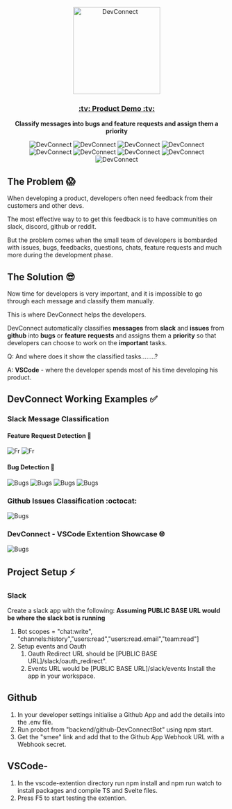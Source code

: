 <p align=center>
<img src="https://github.com/SudeepRed/DevConnect/blob/main/images_showcase/DevConnect-logo.png" alt="DevConnect" width="200px">
    <p align=center>
<!-- ### :tv: [Product Demo](https://youtu.be/UeXneXKmHkA) :tv: -->
<a href="https://youtu.be/UeXneXKmHkA"> <h3 align="center">:tv: Product Demo :tv:</h3> </a>
</p>
<p align=center>
<b>Classify messages into bugs and feature requests and assign them a priority</b>
</p>

<p align=center>
<img src="https://img.shields.io/badge/node.js-6DA55F?style=for-the-badge&logo=node.js&logoColor=white" alt="DevConnect" >
<img src="https://img.shields.io/badge/typescript-%23007ACC.svg?style=for-the-badge&logo=typescript&logoColor=white" alt="DevConnect" >
<img src="https://img.shields.io/badge/Slack-4A154B?style=for-the-badge&logo=slack&logoColor=white" alt="DevConnect" >
<img src="https://img.shields.io/badge/github-%23121011.svg?style=for-the-badge&logo=github&logoColor=white" alt="DevConnect" >
<img src="https://img.shields.io/badge/express.js-%23404d59.svg?style=for-the-badge&logo=express&logoColor=%2361DAFB" alt="DevConnect" >
<img src="https://img.shields.io/badge/svelte-%23f1413d.svg?style=for-the-badge&logo=svelte&logoColor=white" alt="DevConnect" >
<img src="https://img.shields.io/badge/Visual%20Studio%20Code-0078d7.svg?style=for-the-badge&logo=visual-studio-code&logoColor=white" alt="DevConnect" >
<img src="https://img.shields.io/badge/javascript-%23323330.svg?style=for-the-badge&logo=javascript&logoColor=%23F7DF1E" alt="DevConnect" >
<img src="https://img.shields.io/badge/postgres-%23316192.svg?style=for-the-badge&logo=postgresql&logoColor=white" alt="DevConnect" >
</p>


## The Problem :scream:
When developing a product, developers often need feedback from their customers and other devs.

The most effective way to to get this feedback is to have communities on slack, discord, github or reddit.

But the problem comes when the small team of developers is bombarded with issues, bugs, feedbacks, questions, chats, feature requests and much more during the development phase.

## The Solution :sunglasses:

Now time for developers is very important, and it is impossible to go through each message and classify them manually.

This is where DevConnect helps the developers.

DevConnect automatically classifies **messages** from **slack** and **issues** from **github** into **bugs** or **feature** **requests** and assigns them a **priority** so that developers can choose to work on the **important** tasks.

Q: And where does it show the classified tasks……..? 


A: **VSCode** -  where the developer spends most of his time developing his product.

## DevConnect Working Examples :white_check_mark:
### Slack Message Classification 
#### Feature Request Detection :pencil:
![Fr](./images_showcase/1s.jpg) ![Fr](./images_showcase/4s.jpg) 
#### Bug Detection 	:bug:
![Bugs](./images_showcase/2s.jpg) ![Bugs](./images_showcase/3s.jpg) ![Bugs](./images_showcase/5s.jpg) ![Bugs](./images_showcase/6s.jpg) 
### Github Issues Classification :octocat:
![Bugs](./images_showcase/7s.jpg)
### DevConnect - VSCode Extention Showcase :globe_with_meridians:
![Bugs](./images_showcase/9s.jpg)

## Project Setup :zap:
### Slack 
Create a slack app with the following:
**Assuming PUBLIC BASE URL would be where the slack bot is running**
1. Bot scopes = "chat:write", "channels:history","users:read","users:read.email","team:read"]
2. Setup events and Oauth
    1. Oauth Redirect URL should be [PUBLIC BASE URL]/slack/oauth_redirect".
    2. Events URL would be [PUBLIC BASE URL]/slack/events
Install the app in your workspace.

## Github
1. In your developer settings initialise a Github App and add the details into the .env file.
2. Run probot from "backend/github-DevConnectBot" using npm start. 
3. Get the "smee" link and add that to the Github App Webhook URL with a Webhook secret.

## VSCode-
1. In the vscode-extention directory run npm install and npm run watch to install packages and compile TS and Svelte files.
2. Press F5 to start testing the extention.
